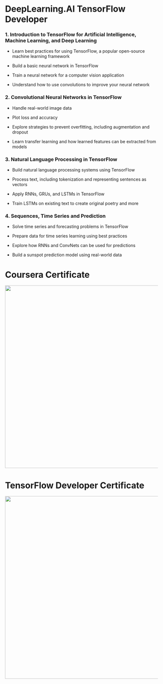 # DeepLearning.AI TensorFlow Developer

### 1. Introduction to TensorFlow for Artificial Intelligence, Machine Learning, and Deep Learning

- Learn best practices for using TensorFlow, a popular open-source machine learning framework

- Build a basic neural network in TensorFlow

- Train a neural network for a computer vision application

- Understand how to use convolutions to improve your neural network

### 2. Convolutional Neural Networks in TensorFlow

- Handle real-world image data

- Plot loss and accuracy

- Explore strategies to prevent overfitting, including augmentation and dropout

- Learn transfer learning and how learned features can be extracted from models

### 3. Natural Language Processing in TensorFlow

- Build natural language processing systems using TensorFlow

- Process text, including tokenization and representing sentences as vectors

- Apply RNNs, GRUs, and LSTMs in TensorFlow

- Train LSTMs on existing text to create original poetry and more

 ### 4. Sequences, Time Series and Prediction
 
- Solve time series and forecasting problems in TensorFlow

- Prepare data for time series learning using best practices

- Explore how RNNs and ConvNets can be used for predictions

- Build a sunspot prediction model using real-world data

# Coursera Certificate

<div><img src = "https://github.com/yeon0306/Coursera_Tensorflow/assets/112537146/049ed513-5b4b-4706-9e12-289b2f230512" width="600"></div>

# TensorFlow Developer Certificate 

<div><img src = "https://github.com/yeon0306/Coursera_Tensorflow/assets/112537146/2f408fdd-dc7a-40d8-b9f8-b5dfd329b7d2" width="600"></div>

